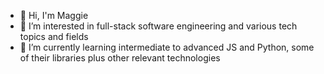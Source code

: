 - 👋 Hi, I'm Maggie
- 👀 I’m interested in full-stack software engineering and various tech topics and fields
- 🌱 I’m currently learning intermediate to advanced JS and Python, some of their libraries plus other relevant technologies


<!---
- 💞️ I’m looking to collaborate on ...
- 📫 How to reach me ...
marhiefi/marhiefi is a ✨ special ✨ repository because its `README.md` (this file) appears on your GitHub profile.
You can click the Preview link to take a look at your changes.
--->
